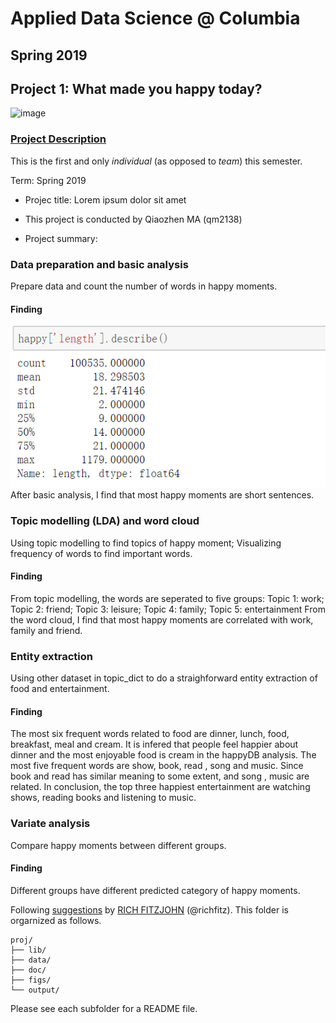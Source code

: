# Applied Data Science @ Columbia
## Spring 2019
## Project 1: What made you happy today?

![image](figs/title.jpeg)

### [Project Description](doc/Proj1_desc.md)
This is the first and only *individual* (as opposed to *team*) this semester. 

Term: Spring 2019

+ Projec title: Lorem ipsum dolor sit amet
+ This project is conducted by Qiaozhen MA (qm2138)

+ Project summary: 
### Data preparation and basic analysis
Prepare data and count the number of words in happy moments.
#### Finding
![image](figs/length.png)
After basic analysis, I find that most happy moments are short sentences.
### Topic modelling (LDA) and word cloud
Using topic modelling to find topics of happy moment;
Visualizing frequency of words to find important words.
#### Finding
From topic modelling, the words are seperated to five groups:
Topic 1: work;
Topic 2: friend;
Topic 3: leisure;
Topic 4: family;
Topic 5: entertainment
From the word cloud, I find that most happy moments are correlated with work, family and friend.
### Entity extraction
Using other dataset in topic_dict to do a straighforward entity extraction of food and entertainment.
#### Finding
The most six frequent words related to food are dinner, lunch, food, breakfast, meal and cream. It is infered that people feel happier about dinner and the most enjoyable food is cream in the happyDB analysis.
The most five frequent words are show, book, read , song and music. Since book and read has similar meaning to some extent, and song , music are related. In conclusion, the top three happiest entertainment are watching shows, reading books and listening to music.
### Variate analysis
Compare happy moments between different groups.
#### Finding
Different groups have different predicted category of happy moments.


Following [suggestions](http://nicercode.github.io/blog/2013-04-05-projects/) by [RICH FITZJOHN](http://nicercode.github.io/about/#Team) (@richfitz). This folder is orgarnized as follows.

```
proj/
├── lib/
├── data/
├── doc/
├── figs/
└── output/
```

Please see each subfolder for a README file.
